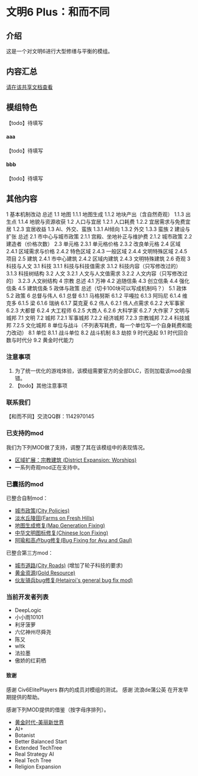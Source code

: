 # 文明6 Plus：和而不同

## 介绍
这是一个对文明6进行大型修缮与平衡的模组。

## 内容汇总
[请在该共享文档查看](https://docs.qq.com/sheet/DRndpYktSdkZlSlBT)

## 模组特色
【todo】待填写

#### aaa
【todo】待填写

#### bbb
【todo】待填写


## 其他内容

1 基本机制改动
    总述
    1.1 地图
        1.1.1 地图生成
        1.1.2 地块产出（含自然奇观）
        1.1.3 出生点
        1.1.4 地貌与资源收获
    1.2 人口与宜居
        1.2.1 人口耗费
        1.2.2 宜居需求与免费宜居
        1.2.3 宜居收益
    1.3 AI、外交、蛮族
        1.3.1 AI倾向
        1.3.2 外交
        1.3.3 蛮族
2 建设与扩张
    总述
    2.1 市中心与城市政策
        2.1.1 宫殿、坐地补正与维护费
        2.1.2 城市政策
    2.2 建造者（价格次数）
    2.3 单元格
        2.3.1 单元格价格
        2.3.2 改良单元格
    2.4 区域
        2.4.1 区域需求与价格
        2.4.2 特色区域
        2.4.3 一般区域
        2.4.4 文明特殊区域
        2.4.5 项目
    2.5 建筑
        2.4.1 市中心建筑
        2.4.2 区域内建筑
        2.4.3 文明特殊建筑
    2.6 奇观
3 科技与人文
    3.1 科技
        3.1.1 科技与科技值需求
        3.1.2 科技内容（只写修改过的）
        3.1.3 科技树结构
    3.2 人文
        3.2.1 人文与人文值需求
        3.2.2 人文内容（只写修改过的）
        3.2.3 人文树结构
4 宗教
    总述
    4.1 万神
    4.2 追随信条
    4.3 创立信条
    4.4 强化信条
    4.5 建筑信条
5 政体与政策
    总述（切卡100块可以写成机制吗？）
    5.1 政体
    5.2 政策
6 总督与伟人
    6.1 总督
        6.1.1 马格努斯
        6.1.2 平嘠拉
        6.1.3 阿玛尼
        6.1.4 维克多
        6.1.5 梁
        6.1.6 瑞纳
        6.1.7 莫克夏
    6.2 伟人
        6.2.1 伟人点需求
        6.2.2 大军事家
        6.2.3 大都督
        6.2.4 大工程师
        6.2.5 大商人
        6.2.6 大科学家
        6.2.7 大作家
7 文明与城邦
    7.1 文明
    7.2 城邦
        7.2.1 军事城邦
        7.2.2 经济城邦
        7.2.3 宗教城邦
        7.2.4 科技城邦
        7.2.5 文化城邦
8 单位与战斗（不列表写耗费，每一个单位写一个自身耗费和能力改动）
    8.1 单位
        8.1.1 战斗单位
    8.2 战斗机制
    8.3 劫掠
9 时代迭起
    9.1 时代回合数与时代分
    9.2 黄金时代能力

### 注意事项
1. 为了统一优化的游戏体验，该模组需要官方的全部DLC，否则加载该mod会报错。
2. 【todo】其他注意事项

### 联系我们
【和而不同】交流QQ群：1142970145

### 已支持的mod

我们为下列MOD做了支持，调整了其在该模组中的表现情况。
* [区域扩展：宗教建筑 (District Expansion: Worships)](https://steamcommunity.com/sharedfiles/filedetails/?id=2337885119)
* 一系列奇观mod正在支持中。

### 已囊括的mod

已整合自制mod：
* [城市政策(City Policies)](https://steamcommunity.com/sharedfiles/filedetails/?id=2343184296)
* [淡水丘陵田(Farms on Fresh Hills)](https://steamcommunity.com/sharedfiles/filedetails/?id=2385950244)
* [地图生成修复(Map Generation Fixing)](https://steamcommunity.com/sharedfiles/filedetails/?id=2337081565)
* [中华文明图标修复(Chinese Icon Fixing)](https://steamcommunity.com/sharedfiles/filedetails/?id=2380848856)
* [阿瑜和高卢bug修复(Bug Fixing for Ayu and Gaul)](https://steamcommunity.com/sharedfiles/filedetails/?id=2349177304)

已整合第三方mod：
* [城市道路(City Roads)](https://steamcommunity.com/sharedfiles/filedetails/?id=1284907124) (增加了轮子科技的要求)
* [黄金资源(Gold Resource)](https://steamcommunity.com/sharedfiles/filedetails/?id=870865055)
* [伙友骑兵bug修复(Hetairoi's general bug fix mod)](https://steamcommunity.com/sharedfiles/filedetails/?id=2183461036)

### 当前开发者列表

* DeepLogic
* 小小雨10101
* 利牙菠萝
* 六亿神州尽舜尧
* 陈又
* wltk
* 法拉墨
* 傲娇的红莉栖

#### 致谢
感谢 Civ6ElitePlayers 群内的成员对模组的测试。
感谢 流浪de蒲公英 在开发早期提供的帮助。

感谢下列MOD提供的借鉴（按字母序排列）。
* [黄金时代-美丽新世界](https://steamcommunity.com/sharedfiles/filedetails/?id=2209309479)
* AI+
* Botanist
* Better Balanced Start
* Extended TechTree
* Real Strategy AI
* Real Tech Tree
* Religion Expansion
